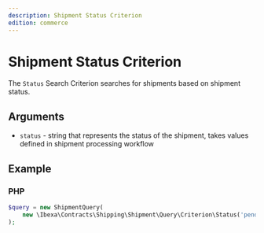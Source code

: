 ```yaml
---
description: Shipment Status Criterion
edition: commerce
---
```


# Shipment Status Criterion

The `Status` Search Criterion searches for shipments based on shipment status.

## Arguments

- `status` - string that represents the status of the shipment, takes values defined in shipment processing workflow

## Example

### PHP

``` php
$query = new ShipmentQuery( 
    new \Ibexa\Contracts\Shipping\Shipment\Query\Criterion\Status('pending')
);
```
